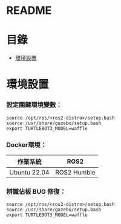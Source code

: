 README
===========================

# 目錄
  * [環境設置](#環境設置)

# 環境設置
### 設定關鍵環境變數：
```
source /opt/ros/<ros2-distro>/setup.bash
source /usr/share/gazebo/setup.bash
export TURTLEBOT3_MODEL=waffle
```
### Docker環境：
| 作業系統  | ROS2 |
| ------------- | ------------- |
| Ubuntu 22.04  | ROS2 Humble  |

### 辨識佔板 BUG 修復：
```
source /opt/ros/<ros2-distro>/setup.bash
source /usr/share/gazebo/setup.bash
export TURTLEBOT3_MODEL=waffle
```

